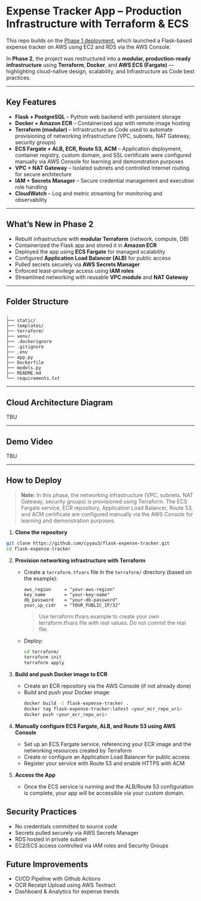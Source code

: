 # Expense Tracker App – Production Infrastructure with Terraform & ECS

This repo builds on the [Phase 1 deployment](https://github.com/cyyau3/flask-expense-tracker), which launched a Flask-based expense tracker on AWS using EC2 and RDS via the AWS Console.

In **Phase 2**, the project was restructured into a **modular, production-ready infrastructure** using **Terraform**, **Docker**, and **AWS ECS (Fargate)** — highlighting cloud-native design, scalability, and Infrastructure as Code best practices.

---

## Key Features

- **Flask + PostgreSQL** – Python web backend with persistent storage
- **Docker + Amazon ECR** – Containerized app with remote image hosting
- **Terraform (modular)** – Infrastructure as Code used to automate provisioning of networking infrastructure (VPC, subnets, NAT Gateway, security groups)
- **ECS Fargate + ALB, ECR, Route 53, ACM** – Application deployment, container registry, custom domain, and SSL certificate were configured manually via AWS Console for learning and demonstration purposes
- **VPC + NAT Gateway** – Isolated subnets and controlled internet routing for secure architecture
- **IAM + Secrets Manager** – Secure credential management and execution role handling
- **CloudWatch** – Log and metric streaming for monitoring and observability

---

## What’s New in Phase 2

- Rebuilt infrastructure with **modular Terraform** (network, compute, DB)
- Containerized the Flask app and stored it in **Amazon ECR**
- Deployed the app using **ECS Fargate** for managed scalability
- Configured **Application Load Balancer (ALB)** for public access
- Pulled secrets securely via **AWS Secrets Manager**
- Enforced least-privilege access using **IAM roles**
- Streamlined networking with reusable **VPC module** and **NAT Gateway**

---

## Folder Structure
```
.
├── static/
├── templates/
├── terraform/
├── venv/
├── .dockerignore
├── .gitignore
├── .env
├── app.py
├── Dockerfile
├── models.py
├── README.md
└── requirements.txt
```

---

## Cloud Architecture Diagram

TBU

---

## Demo Video

TBU

---

## How to Deploy

> **Note:** In this phase, the networking infrastructure (VPC, subnets, NAT Gateway, security groups) is provisioned using Terraform. The ECS Fargate service, ECR repository, Application Load Balancer, Route 53, and ACM certificate are configured manually via the AWS Console for learning and demonstration purposes.

1. **Clone the repository**
```bash
git clone https://github.com/cyyau3/flask-expense-tracker.git
cd flask-expense-tracker
```

2. **Provision networking infrastructure with Terraform**
   - Create a `terraform.tfvars` file in the `terraform/` directory (based on the example):
     ```hcl
     aws_region     = "your-aws-region"
     key_name       = "your-key-name"
     db_password    = "your-db-password"
     your_ip_cidr   = "YOUR_PUBLIC_IP/32"
     ```
     > Use terraform.tfvars.example to create your own terraform.tfvars file with real values. Do not commit the real file.

   - Deploy:
     ```bash
     cd terraform/
     terraform init
     terraform apply
     ```

3. **Build and push Docker image to ECR**
   - Create an ECR repository via the AWS Console (if not already done)
   - Build and push your Docker image:
     ```bash
     docker build -t flask-expense-tracker .
     docker tag flask-expense-tracker:latest <your_ecr_repo_uri>
     docker push <your_ecr_repo_uri>
     ```

4. **Manually configure ECS Fargate, ALB, and Route 53 using AWS Console**
   - Set up an ECS Fargate service, referencing your ECR image and the networking resources created by Terraform
   - Create or configure an Application Load Balancer for public access
   - Register your service with Route 53 and enable HTTPS with ACM

5. **Access the App**
   - Once the ECS service is running and the ALB/Route 53 configuration is complete, your app will be accessible via your custom domain.

## Security Practices
- No credentials committed to source code
- Secrets pulled securely via AWS Secrets Manager
- RDS hosted in private subnet
- EC2/ECS access controlled via IAM roles and Security Groups

## Future Improvements
- CI/CD Pipeline with Github Actions
- OCR Receipt Upload using AWS Textract
- Dashboard & Analytics for expense trends